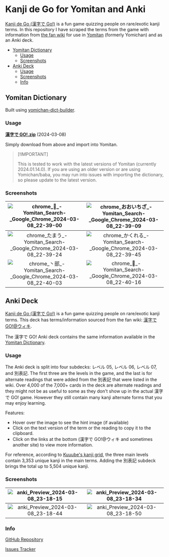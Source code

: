 # Kanji de Go for Yomitan and Anki <!-- omit from toc -->

[Kanji de Go (漢字で Go!)](https://plicy.net/GamePlay/155561) is a fun game
quizzing people on rare/exotic kanji terms. In this repository I have scraped
the terms from the game with information from
[the fan wiki](https://w.atwiki.jp/kanjidego/) for use in
[Yomitan](https://github.com/themoeway/yomitan) (formerly Yomichan) and as an
Anki deck.

- [Yomitan Dictionary](#yomitan-dictionary)
  - [Usage](#usage)
  - [Screenshots](#screenshots)
- [Anki Deck](#anki-deck)
  - [Usage](#usage-1)
  - [Screenshots](#screenshots-1)
  - [Info](#info)

## Yomitan Dictionary

Built using
[yomichan-dict-builder](https://github.com/MarvNC/yomichan-dict-builder).

### Usage

**[漢字で GO!.zip](https://github.com/MarvNC/kanjidego-yomitan-anki/raw/master/export/%E6%BC%A2%E5%AD%97%E3%81%A7GO!.zip)**
(2024-03-08)

Simply download from above and import into Yomitan.

> <!-- prettier-ignore -->
> [!IMPORTANT]
>
> This is tested to work with the latest versions of Yomitan (currently
> 2024.01.14.0). If you are using an older version or are using Yomichan/baba,
> you may run into issues with importing the dictionary, so please update to the
> latest version.

### Screenshots

|   ![chrome_𬻿_-_Yomitan_Search_-_Google_Chrome_2024-03-08_22-39-00](https://github.com/MarvNC/kanjidego-yomitan-anki/assets/17340496/0a9a814a-7df9-4d4b-aee7-aac0ea14e21e)   | ![chrome_おおいちざ_-_Yomitan_Search_-_Google_Chrome_2024-03-08_22-39-09](https://github.com/MarvNC/kanjidego-yomitan-anki/assets/17340496/41eff046-548c-4236-bb25-24b34db56b66) |
| :--------------------------------------------------------------------------------------------------------------------------------------------------------------------------: | :------------------------------------------------------------------------------------------------------------------------------------------------------------------------------: |
| ![chrome_たまう_-_Yomitan_Search_-_Google_Chrome_2024-03-08_22-39-24](https://github.com/MarvNC/kanjidego-yomitan-anki/assets/17340496/1c22f489-3c16-4d57-a4f3-bd68d27e4f44) |  ![chrome_かくれる_-_Yomitan_Search_-_Google_Chrome_2024-03-08_22-39-45](https://github.com/MarvNC/kanjidego-yomitan-anki/assets/17340496/c51e2164-6001-43bf-8cfe-675554bf0913)  |
|  ![chrome_丶部_-_Yomitan_Search_-_Google_Chrome_2024-03-08_22-40-03](https://github.com/MarvNC/kanjidego-yomitan-anki/assets/17340496/1496d689-4ae3-4ccc-8993-b4ce48d74bd0)  |     ![chrome_𠙴_-_Yomitan_Search_-_Google_Chrome_2024-03-08_22-40-16](https://github.com/MarvNC/kanjidego-yomitan-anki/assets/17340496/a5be3625-7feb-42a1-a106-bd0daaa9bc30)     |

## Anki Deck

[Kanji de Go (漢字で Go!)](https://plicy.net/GamePlay/155561) is a fun game
quizzing people on rare/exotic kanji terms. This deck has terms/information
sourced from the fan wiki: [漢字で GO!@ウィキ](https://w.atwiki.jp/kanjidego/).

The 漢字で GO! Anki deck contains the same information available in the
[Yomitan Dictionary](https://github.com/MarvNC/kanjidego-yomitan-anki?tab=readme-ov-file#yomitan-dictionary).

### Usage

The Anki deck is split into four subdecks: レベル 05, レベル 06, レベル 07, and
別表記. The first three are the levels in the game, and the last is for
alternate readings that were added from the 別表記 that were listed in the wiki.
Over 4,000 of the 7,000+ cards in the deck are alternate readings and they might
not be as useful to some as they don't show up in the actual 漢字で GO! game.
However they still contain many kanji alternate forms that you may enjoy
learning.

Features:

- Hover over the image to see the hint image (if available)
- Click on the text version of the term or the reading to copy it to the
  clipboard.
- Click on the links at the bottom (漢字で GO!@ウィキ and sometimes another
  site) to view more information.

For reference, according to
[Kuuube's kanji grid](https://github.com/Kuuuube/kanjigrid), the three main
levels contain 3,353 unique kanji in the main terms. Adding the 別表記 subdeck
brings the total up to 5,504 unique kanji.

### Screenshots

| ![anki_Preview_2024-03-08_23-18-15](https://github.com/MarvNC/kanjidego-yomitan-anki/assets/17340496/b0ff9be9-5813-4410-b95c-285409a6b312) | ![anki_Preview_2024-03-08_23-18-34](https://github.com/MarvNC/kanjidego-yomitan-anki/assets/17340496/0baa87d2-6da3-45b7-a164-8c2c5634ecec) |
| :----------------------------------------------------------------------------------------------------------------------------------------: | :----------------------------------------------------------------------------------------------------------------------------------------: |
| ![anki_Preview_2024-03-08_23-18-44](https://github.com/MarvNC/kanjidego-yomitan-anki/assets/17340496/68075c5d-ea18-4fe3-8b26-3237c2ff5561) | ![anki_Preview_2024-03-08_23-18-50](https://github.com/MarvNC/kanjidego-yomitan-anki/assets/17340496/bc2f65e9-a09c-4374-a99a-2a73479c7648) |

### Info

[GitHub Repository](https://github.com/MarvNC/kanjidego-yomitan-anki)

[Issues Tracker](https://github.com/MarvNC/kanjidego-yomitan-anki/issues)
